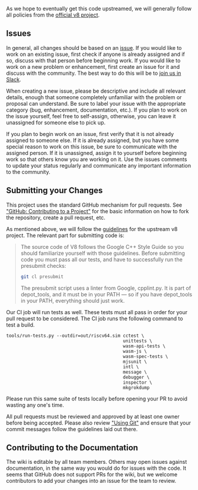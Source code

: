 As we hope to eventually get this code upstreamed, we will generally follow all policies from the [official v8 project](https://v8.dev/docs/contribute).

## Issues

In general, all changes should be based on an [issue](https://github.com/v8-riscv/v8/issues). If you would like to work on an existing issue, first check if anyone is already assigned and if so, discuss with that person before beginning work. If you would like to work on a new problem or enhancement, first create an issue for it and discuss with the community. The best way to do this will be to [join us in Slack](https://forms.office.com/Pages/ResponsePage.aspx?id=8o_uD7KjGECcdTodVZH-3OiciJKG_BJHrqMNgnsFFqtUNlRUNEQ5QUgxNk0wVEVaTjJBTDNOMDNIQS4u).

When creating a new issue, please be descriptive and include all relevant details, enough that someone completely unfamiliar with the problem or proposal can understand. Be sure to label your issue with the appropriate category (bug, enhancement, documentation, etc.). If you plan to work on the issue yourself, feel free to self-assign, otherwise, you can leave it unassigned for someone else to pick up.

If you plan to begin work on an issue, first verify that it is not already assigned to someone else. If it is already assigned, but you have some special reason to work on this issue, be sure to communicate with the assigned person. If it is unassigned, assign it to yourself before beginning work so that others know you are working on it. Use the issues comments to update your status regularly and communicate any important information to the community.

## Submitting your Changes

This project uses the standard GitHub mechanism for pull requests. See ["GitHub: Contributing to a Project"](https://git-scm.com/book/en/v2/GitHub-Contributing-to-a-Project) for the basic information on how to fork the repository, create a pull request, etc.

As mentioned above, we will follow the [guidelines](https://v8.dev/docs/contribute) for the upstream v8 project. The relevant part for submitting code is:

> The source code of V8 follows the Google C++ Style Guide so you should familiarize yourself with those guidelines. Before submitting code you must pass all our tests, and have to successfully run the presubmit checks:
> ```bash
> git cl presubmit
> ```
> The presubmit script uses a linter from Google, cpplint.py. It is part of depot_tools, and it must be in your PATH — so if you have depot_tools in your PATH, everything should just work.

Our CI job will run tests as well. These tests must all pass in order for your pull request to be considered. The CI job runs the following command to test a build.

```
tools/run-tests.py --outdir=out/riscv64.sim cctest \
                                            unittests \
                                            wasm-api-tests \
                                            wasm-js \
                                            wasm-spec-tests \
                                            mjsunit \
                                            intl \
                                            message \
                                            debugger \
                                            inspector \
                                            mkgrokdump
```

Please run this same suite of tests locally before opening your PR to avoid wasting any one's time.

All pull requests must be reviewed and approved by at least one owner before being accepted. Please also review ["Using Git"](https://github.com/v8-riscv/v8/wiki/Contributing/using-git) and ensure that your commit messages follow the guidelines laid out there.

## Contributing to the Documentation

The wiki is editable by all team members. Others may open issues against documentation, in the same way you would do for issues with the code. It seems that GitHub does not support PRs for the wiki, but we welcome contributors to add your changes into an issue for the team to review.